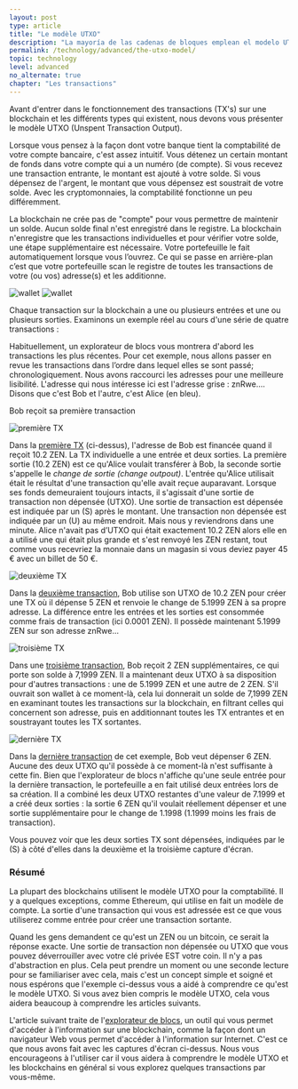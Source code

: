 ```yaml
---
layout: post
type: article
title: "Le modèle UTXO"
description: "La mayoría de las cadenas de bloques emplean el modelo UTXO (Unspent Transaction Output) para rastrear los fondos de un usuario. Aquí explicaremos cómo funciona."
permalink: /technology/advanced/the-utxo-model/
topic: technology
level: advanced
no_alternate: true
chapter: "Les transactions"
---
```


Avant d'entrer dans le fonctionnement des transactions (TX's) sur une blockchain et les différents types qui existent, nous devons vous présenter le modèle UTXO (Unspent Transaction Output).

Lorsque vous pensez à la façon dont votre banque tient la comptabilité de votre compte bancaire, c'est assez intuitif. Vous détenez un certain montant de fonds dans votre compte qui a un numéro (de compte). Si vous recevez une transaction entrante, le montant est ajouté à votre solde. Si vous dépensez de l'argent, le montant que vous dépensez est soustrait de votre solde. Avec les cryptomonnaies, la comptabilité fonctionne un peu différemment.

La blockchain ne crée pas de "compte" pour vous permettre de maintenir un solde. Aucun solde final n'est enregistré dans le registre. La blockchain n'enregistre que les transactions individuelles et pour vérifier votre solde, une étape supplémentaire est nécessaire. Votre portefeuille le fait automatiquement lorsque vous l’ouvrez. Ce qui se passe en arrière-plan c’est que votre portefeuille scan le registre de toutes les transactions de votre (ou vos) adresse(s) et les additionne.

![wallet]({{site.baseurl_root}}/assets/post_files/technology/advanced/4.1-the-utxo-model/wallet_balance_Int_M.jpg)
![wallet]({{site.baseurl_root}}/assets/post_files/technology/advanced/4.1-the-utxo-model/wallet_balance_Int_M.jpg)

Chaque transaction sur la blockchain a une ou plusieurs entrées et une ou plusieurs sorties. Examinons un exemple réel au cours d'une série de quatre transactions :

Habituellement, un explorateur de blocs vous montrera d'abord les transactions les plus récentes. Pour cet exemple, nous allons passer en revue les transactions dans l’ordre dans lequel elles se sont passé; chronologiquement. Nous avons raccourci les adresses pour une meilleure lisibilité. L'adresse qui nous intéresse ici est l'adresse grise : znRwe.... Disons que c'est Bob et l'autre, c'est Alice (en bleu).

Bob reçoit sa première transaction

![première TX]({{site.baseurl_root}}/assets/post_files/technology/advanced/4.1-the-utxo-model/TX1.png)

Dans la [première TX](https://explorer.zensystem.io/tx/bbbd1fb01998eec8c3ca99236f9b6a2c92e12533ab3e15b7544dcd3228988c34) (ci-dessus), l'adresse de Bob est financée quand il reçoit 10.2 ZEN. La TX individuelle a une entrée et deux sorties. La première sortie (10.2 ZEN) est ce qu'Alice voulait transférer à Bob, la seconde sortie s'appelle le _change de sortie (change outpout)_. L'entrée qu'Alice utilisait était le résultat d'une transaction qu'elle avait reçue auparavant. Lorsque ses fonds demeuraient toujours intacts, il s'agissait d'une sortie de transaction non dépensée (UTXO). Une sortie de transaction est dépensée est indiquée par un (S) après le montant. Une transaction non dépensée est indiquée par un (U) au même endroit. Mais nous y reviendrons dans une minute. Alice n'avait pas d’UTXO qui était exactement 10.2 ZEN alors elle en a utilisé une qui était plus grande et s'est renvoyé les ZEN restant, tout comme vous recevriez la monnaie dans un magasin si vous deviez payer 45 € avec un billet de 50 €.

![deuxième TX]({{site.baseurl_root}}/assets/post_files/technology/advanced/4.1-the-utxo-model/TX2.png)

Dans la [deuxième transaction](https://explorer.zensystem.io/tx/62be1b18d6048194fc45209dc727fa932ab4a426072372f6d8cf537fe1f221ee), Bob utilise son UTXO de 10.2 ZEN pour créer une TX où il dépense 5 ZEN et renvoie le change de 5.1999 ZEN à sa propre adresse. La différence entre les entrées et les sorties est consommée comme frais de transaction (ici 0.0001 ZEN). Il possède maintenant 5.1999 ZEN sur son adresse znRwe...

![troisième TX]({{site.baseurl_root}}/assets/post_files/technology/advanced/4.1-the-utxo-model/TX3.png)

Dans une [troisième transaction](https://explorer.zensystem.io/tx/315a5e96d92cb19e7529a78e05bcfc3ffb3b5f1fdeaf2b22c582663464219c27), Bob reçoit 2 ZEN supplémentaires, ce qui porte son solde à 7,1999 ZEN. Il a maintenant deux UTXO à sa disposition pour d'autres transactions : une de 5.1999 ZEN et une autre de 2 ZEN. S'il ouvrait son wallet à ce moment-là, cela lui donnerait un solde de 7,1999 ZEN en examinant toutes les transactions sur la blockchain, en filtrant celles qui concernent son adresse, puis en additionnant toutes les TX entrantes et en soustrayant toutes les TX sortantes.

![dernière TX]({{site.baseurl_root}}/assets/post_files/technology/advanced/4.1-the-utxo-model/TX4.png)

Dans la [dernière transaction](https://explorer.zensystem.io/tx/14f8bc13c9d125558830e4c1cdc5c8bea6d01d224ced153c234471f107d63aa1) de cet exemple, Bob veut dépenser 6 ZEN. Aucune des deux UTXO qu'il possède à ce moment-là n'est suffisante à cette fin. Bien que l'explorateur de blocs n'affiche qu'une seule entrée pour la dernière transaction, le portefeuille a en fait utilisé deux entrées lors de sa création. Il a combiné les deux UTXO restantes d'une valeur de 7.1999 et a créé deux sorties : la sortie 6 ZEN qu'il voulait réellement dépenser et une sortie supplémentaire pour le change de 1.1998 (1.1999 moins les frais de transaction).

Vous pouvez voir que les deux sorties TX sont dépensées, indiquées par le (S) à côté d'elles dans la deuxième et la troisième capture d'écran.

### Résumé

La plupart des blockchains utilisent le modèle UTXO pour la comptabilité. Il y a quelques exceptions, comme Ethereum, qui utilise en fait un modèle de compte. La sortie d'une transaction qui vous est adressée est ce que vous utiliserez comme entrée pour créer une transaction sortante.

Quand les gens demandent ce qu'est un ZEN ou un bitcoin, ce serait la réponse exacte. Une sortie de transaction non dépensée ou UTXO que vous pouvez déverrouiller avec votre clé privée EST votre coin. Il n'y a pas d'abstraction en plus. Cela peut prendre un moment ou une seconde lecture pour se familiariser avec cela, mais c'est un concept simple et soigné et nous espérons que l'exemple ci-dessus vous a aidé à comprendre ce qu'est le modèle UTXO. Si vous avez bien compris le modèle UTXO, cela vous aidera beaucoup à comprendre les articles suivants.

L'article suivant traite de l'[explorateur de blocs](https://academy.horizen.io/fr/technology/advanced/block-explorer-continued/), un outil qui vous permet d'accéder à l'information sur une blockchain, comme la façon dont un navigateur Web vous permet d'accéder à l'information sur Internet. C'est ce que nous avons fait avec les captures d'écran ci-dessus. Nous vous encourageons à l'utiliser car il vous aidera à comprendre le modèle UTXO et les blockchains en général si vous explorez quelques transactions par vous-même.
